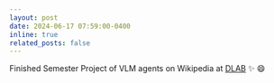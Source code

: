 ```yaml
---
layout: post
date: 2024-06-17 07:59:00-0400
inline: true
related_posts: false
---
```


Finished Semester Project of VLM agents on Wikipedia at [DLAB](https://dlab.epfl.ch/) :sparkles: :smile:

